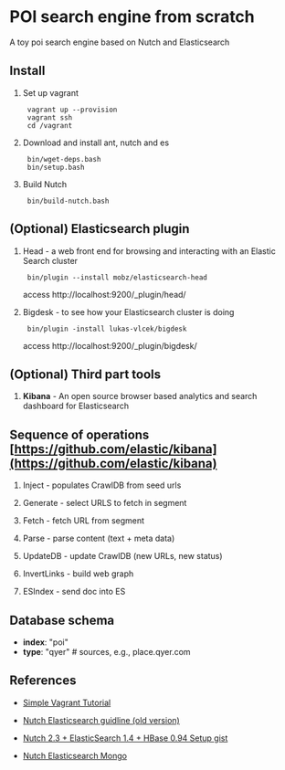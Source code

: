 POI search engine from scratch
==============================

A toy poi search engine based on Nutch and Elasticsearch

Install
-------

1. Set up vagrant

        vagrant up --provision
        vagrant ssh
        cd /vagrant

2. Download and install ant, nutch and es

        bin/wget-deps.bash
        bin/setup.bash

3. Build Nutch

        bin/build-nutch.bash


(Optional) Elasticsearch plugin
-------------------------------

1. Head - a web front end for browsing and interacting with an Elastic Search cluster

        bin/plugin --install mobz/elasticsearch-head

    access http://localhost:9200/_plugin/head/

2. Bigdesk - to see how your Elasticsearch cluster is doing

        bin/plugin -install lukas-vlcek/bigdesk

    access http://localhost:9200/_plugin/bigdesk/


(Optional) Third part tools
---------------------------

1. **Kibana** - An open source browser based analytics and search dashboard for Elasticsearch



Sequence of operations [https://github.com/elastic/kibana](https://github.com/elastic/kibana)
---------------------

1. Inject - populates CrawlDB from seed urls

2. Generate - select URLS to fetch in segment

3. Fetch - fetch URL from segment

4. Parse - parse content (text + meta data)

5. UpdateDB - update CrawlDB (new URLs, new status)

6. InvertLinks - build web graph

7. ESIndex - send doc into ES

Database schema
---------------

* **index**: "poi"
* **type**: "qyer" # sources, e.g., place.qyer.com


References
----------

* [Simple Vagrant Tutorial](http://twang2218.github.io/tutorial/openstack/vagrant.html)

* [Nutch Elasticsearch guidline (old version)](https://github.com/duffj/nutch-elasticsearch)

* [Nutch 2.3 + ElasticSearch 1.4 + HBase 0.94 Setup gist](https://gist.github.com/xrstf/b48a970098a8e76943b9)

* [Nutch Elasticsearch Mongo](http://www.aossama.com/search-engine-with-apache-nutch-mongodb-and-elasticsearch/)
